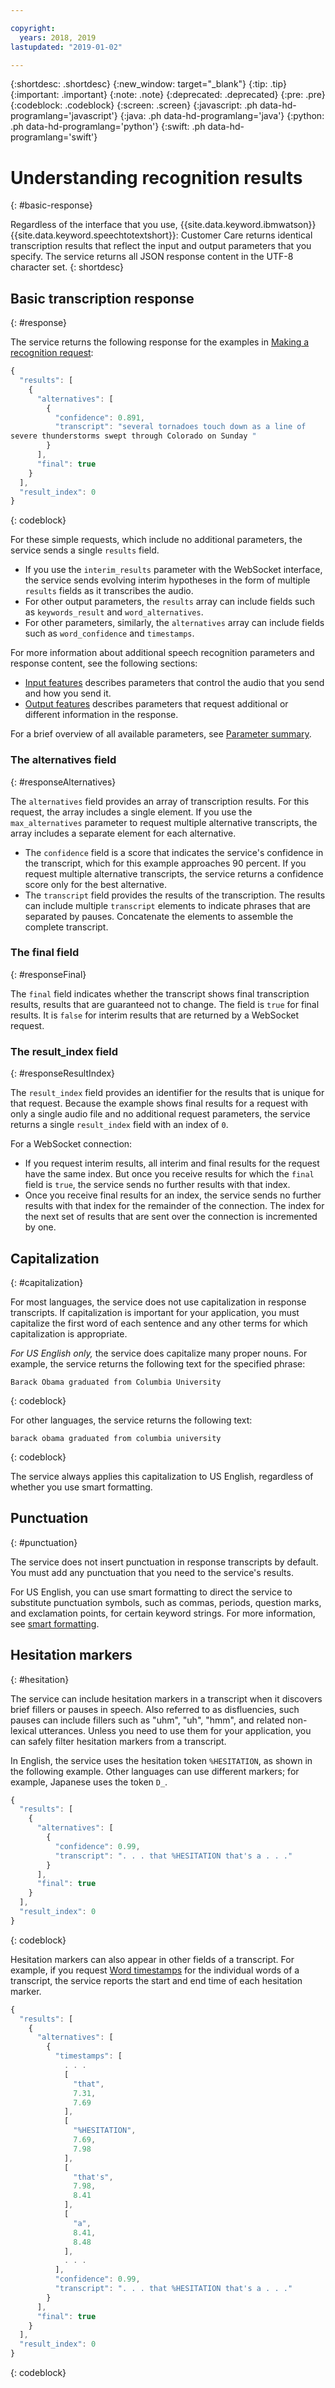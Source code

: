 ```yaml
---

copyright:
  years: 2018, 2019
lastupdated: "2019-01-02"

---
```


{:shortdesc: .shortdesc}
{:new_window: target="_blank"}
{:tip: .tip}
{:important: .important}
{:note: .note}
{:deprecated: .deprecated}
{:pre: .pre}
{:codeblock: .codeblock}
{:screen: .screen}
{:javascript: .ph data-hd-programlang='javascript'}
{:java: .ph data-hd-programlang='java'}
{:python: .ph data-hd-programlang='python'}
{:swift: .ph data-hd-programlang='swift'}

# Understanding recognition results
{: #basic-response}

Regardless of the interface that you use, {{site.data.keyword.ibmwatson}} {{site.data.keyword.speechtotextshort}}: Customer Care returns identical transcription results that reflect the input and output parameters that you specify. The service returns all JSON response content in the UTF-8 character set.
{: shortdesc}

## Basic transcription response
{: #response}

The service returns the following response for the examples in [Making a recognition request](/docs/services/speech-to-text-icp/basic-request.html):

```javascript
{
  "results": [
    {
      "alternatives": [
        {
          "confidence": 0.891,
          "transcript": "several tornadoes touch down as a line of
severe thunderstorms swept through Colorado on Sunday "
        }
      ],
      "final": true
    }
  ],
  "result_index": 0
}
```
{: codeblock}

For these simple requests, which include no additional parameters, the service sends a single `results` field.

-   If you use the `interim_results` parameter with the WebSocket interface, the service sends evolving interim hypotheses in the form of multiple `results` fields as it transcribes the audio.
-   For other output parameters, the `results` array can include fields such as `keywords_result` and `word_alternatives`.
-   For other parameters, similarly, the `alternatives` array can include fields such as `word_confidence` and `timestamps`.

For more information about additional speech recognition parameters and response content, see the following sections:

-   [Input features](/docs/services/speech-to-text-icp/input.html) describes parameters that control the audio that you send and how you send it.
-   [Output features](/docs/services/speech-to-text-icp/output.html) describes parameters that request additional or different information in the response.

For a brief overview of all available parameters, see [Parameter summary](/docs/services/speech-to-text-icp/summary.html).

### The alternatives field
{: #responseAlternatives}

The `alternatives` field provides an array of transcription results. For this request, the array includes a single element. If you use the `max_alternatives` parameter to request multiple alternative transcripts, the array includes a separate element for each alternative.

-   The `confidence` field is a score that indicates the service's confidence in the transcript, which for this example approaches 90 percent. If you request multiple alternative transcripts, the service returns a confidence score only for the best alternative.
-   The `transcript` field provides the results of the transcription. The results can include multiple `transcript` elements to indicate phrases that are separated by pauses. Concatenate the elements to assemble the complete transcript.

### The final field
{: #responseFinal}

The `final` field indicates whether the transcript shows final transcription results, results that are guaranteed not to change. The field is `true` for final results. It is `false` for interim results that are returned by a WebSocket request.

### The result_index field
{: #responseResultIndex}

The `result_index` field provides an identifier for the results that is unique for that request. Because the example shows final results for a request with only a single audio file and no additional request parameters, the service returns a single `result_index` field with an index of `0`.

For a WebSocket connection:

-   If you request interim results, all interim and final results for the request have the same index. But once you receive results for which the `final` field is `true`, the service sends no further results with that index.
-   Once you receive final results for an index, the service sends no further results with that index for the remainder of the connection. The index for the next set of results that are sent over the connection is incremented by one.

## Capitalization
{: #capitalization}

For most languages, the service does not use capitalization in response transcripts. If capitalization is important for your application, you must capitalize the first word of each sentence and any other terms for which capitalization is appropriate.

*For US English only,* the service does capitalize many proper nouns. For example, the service returns the following text for the specified phrase:

```
Barack Obama graduated from Columbia University
```
{: codeblock}

For other languages, the service returns the following text:

```
barack obama graduated from columbia university
```
{: codeblock}

The service always applies this capitalization to US English, regardless of whether you use smart formatting.

## Punctuation
{: #punctuation}

The service does not insert punctuation in response transcripts by default. You must add any punctuation that you need to the service's results.

For US English, you can use smart formatting to direct the service to substitute punctuation symbols, such as commas, periods, question marks, and exclamation points, for certain keyword strings. For more information, see [smart formatting](/docs/services/speech-to-text-icp/output.html#smart_formatting).

## Hesitation markers
{: #hesitation}

The service can include hesitation markers in a transcript when it discovers brief fillers or pauses in speech. Also referred to as disfluencies, such pauses can include fillers such as "uhm", "uh", "hmm", and related non-lexical utterances. Unless you need to use them for your application, you can safely filter hesitation markers from a transcript.

In English, the service uses the hesitation token `%HESITATION`, as shown in the following example. Other languages can use different markers; for example, Japanese uses the token `D_`.

```javascript
{
  "results": [
    {
      "alternatives": [
        {
          "confidence": 0.99,
          "transcript": ". . . that %HESITATION that's a . . ."
        }
      ],
      "final": true
    }
  ],
  "result_index": 0
}
```
{: codeblock}

Hesitation markers can also appear in other fields of a transcript. For example, if you request [Word timestamps](/docs/services/speech-to-text-icp/output.html#word_timestamps) for the individual words of a transcript, the service reports the start and end time of each hesitation marker.

```javascript
{
  "results": [
    {
      "alternatives": [
        {
          "timestamps": [
            . . .
            [
              "that",
              7.31,
              7.69
            ],
            [
              "%HESITATION",
              7.69,
              7.98
            ],
            [
              "that's",
              7.98,
              8.41
            ],
            [
              "a",
              8.41,
              8.48
            ],
            . . .
          ],
          "confidence": 0.99,
          "transcript": ". . . that %HESITATION that's a . . ."
        }
      ],
      "final": true
    }
  ],
  "result_index": 0
}
```
{: codeblock}
